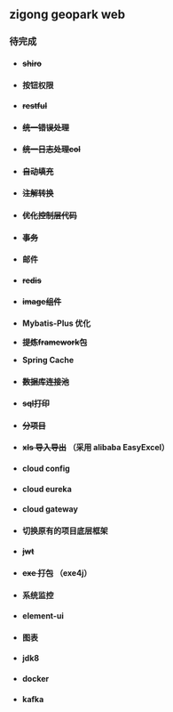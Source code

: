 ## zigong geopark web

### 待完成
* #### ~~shiro~~

* #### 按钮权限

* #### ~~restful~~

* #### ~~统一错误处理~~

* #### ~~统一日志处理col~~

* #### ~~自动填充~~

* #### ~~注解转换~~

* #### ~~优化控制层代码~~

* #### ~~事务~~

* #### 邮件

* #### ~~redis~~

* #### ~~image组件~~

* **Mybatis-Plus 优化**

* **~~提炼framework包~~**

* **Spring Cache**

* #### ~~数据库连接池~~ 

* #### ~~sql打印~~

* #### ~~分项目~~

* #### ~~xls 导入导出~~ （采用 alibaba EasyExcel）

* #### cloud config

* #### cloud eureka

* #### cloud gateway

* #### 切换原有的项目底层框架

* #### ~~jwt~~

* #### ~~exe 打包~~ （exe4j）

* #### 系统监控

* #### element-ui

* #### 图表

* #### jdk8

* #### docker

* #### kafka